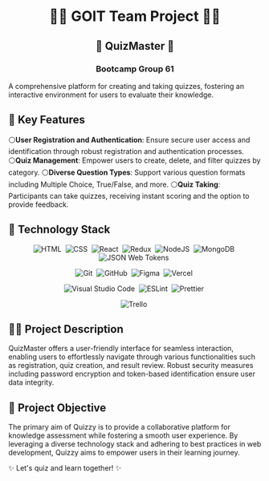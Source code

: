 <h1 align="center"> 👨‍💻 GOIT Team Project 👩‍💻 </h1>
<h2 align="center">   🧩 QuizMaster 📝   </h2>
<h3 align="center">  Bootcamp Group 61  </h3>

A comprehensive platform for creating and taking quizzes, fostering an interactive environment for users to evaluate their knowledge.

## 🔐 Key Features

⚪<b>User Registration and Authentication</b>: Ensure secure user access and identification through robust registration and authentication processes.
⚪<b>Quiz Management</b>: Empower users to create, delete, and filter quizzes by category.
⚪<b>Diverse Question Types</b>: Support various question formats including Multiple Choice, True/False, and more.
⚪<b>Quiz Taking</b>: Participants can take quizzes, receiving instant scoring and the option to provide feedback.

## 🚀 Technology Stack

<span align="center">

![HTML](https://img.shields.io/badge/HTML5-E34F26?style=for-the-badge&logo=html5&logoColor=white)&nbsp;
![CSS](https://img.shields.io/badge/CSS3-1572B6?style=for-the-badge&logo=css3&logoColor=white)&nbsp;
![React](https://img.shields.io/badge/React-20232A?style=for-the-badge&logo=react&logoColor=61DAFB)&nbsp;
![Redux](https://img.shields.io/badge/Redux-593D88?style=for-the-badge&logo=redux&logoColor=white)&nbsp;
![NodeJS](https://img.shields.io/badge/Node.js-43853D?style=for-the-badge&logo=node.js&logoColor=white)&nbsp;
![MongoDB](https://img.shields.io/badge/MongoDB-4EA94B?style=for-the-badge&logo=mongodb&logoColor=white)&nbsp;
![JSON Web Tokens](https://img.shields.io/badge/json%20web%20tokens-323330?style=for-the-badge&logo=json-web-tokens&logoColor=pink)&nbsp;

![Git](https://img.shields.io/badge/GIT-E44C30?style=for-the-badge&logo=git&logoColor=white)&nbsp;
![GitHub](https://img.shields.io/badge/GitHub-100000?style=for-the-badge&logo=github&logoColor=white)&nbsp;
![Figma](https://img.shields.io/badge/Figma-F24E1E?style=for-the-badge&logo=figma&logoColor=white)&nbsp;
![Vercel](https://img.shields.io/badge/Vercel-000000?style=for-the-badge&logo=vercel&logoColor=white)&nbsp;

![Visual Studio Code](https://img.shields.io/badge/Visual_Studio-5C2D91?style=for-the-badge&logo=visual%20studio&logoColor=white)&nbsp;
![ESLint](https://img.shields.io/badge/eslint-3A33D1?style=for-the-badge&logo=eslint&logoColor=white)&nbsp;
![Prettier](https://img.shields.io/badge/prettier-1A2C34?style=for-the-badge&logo=prettier&logoColor=F7BA3E)&nbsp;

![Trello](https://img.shields.io/badge/Trello-0052CC?style=for-the-badge&logo=trello&logoColor=white)&nbsp;

</span>

## 👩‍💻 Project Description

QuizMaster offers a user-friendly interface for seamless interaction, enabling users to effortlessly navigate through various functionalities such as registration, quiz creation, and result review. Robust security measures including password encryption and token-based identification ensure user data integrity.

## 🎯 Project Objective

The primary aim of Quizzy is to provide a collaborative platform for knowledge assessment while fostering a smooth user experience. By leveraging a diverse technology stack and adhering to best practices in web development, Quizzy aims to empower users in their learning journey.

✨ Let's quiz and learn together! ✨
